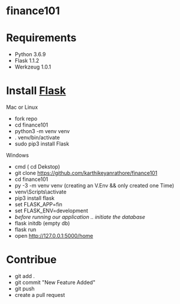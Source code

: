 
# finance101

# Requirements
- Python 3.6.9
- Flask 1.1.2
- Werkzeug 1.0.1

# Install [Flask](https://flask.palletsprojects.com/en/1.1.x/installation/)

Mac or Linux
- fork repo
- cd finance101
- python3 -m venv venv 
- . venv/bin/activate
- sudo pip3 install Flask

Windows
- cmd ( cd Dekstop)
- git clone https://github.com/karthikeyanrathore/finance101
- cd finance101
-  py -3 -m venv venv (creating an V.Env && only created one Time)
- venv\Scripts\activate
- pip3 install flask
- set FLASK_APP=fin
- set FLASK_ENV=development
-  *before running our application .. initiate the database*
- flask initdb (empty db)
- flask run 
- open  http://127.0.0.1:5000/home

# Contribue
- git add .
- git commit "New Feature Added"
- git push
- create a pull request





